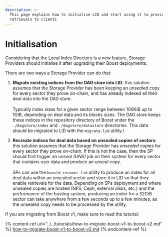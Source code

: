 ```yaml
---
description: >-
  This page explains how to initialise LID and start using it to provide
  retrievals to clients
---
```


# Initialisation

Considering that the Local Index Directory is a new feature, Storage Providers should initialise it after upgrading their Boost deployments.

There are two ways a Storage Provider can do that:

1. **Migrate existing indices from the DAG store into LID**: this solution assumes that the Storage Provider has been keeping an _unsealed_ copy for every sector they prove on-chain, and has already indexed all their deal data into the DAG store.\
   \
   Typically index sizes for a given sector range between 100KiB up to 1GiB, depending on deal data and its blocks sizes. The DAG store keeps these indices in the repository directory of Boost under the `./dagstore/index` and `./dagstore/datastore` directories. This data should be migrated to LID with the `migrate-lid` utility.\

2. **Recreate indices for deal data based on unsealed copies of sectors**: this solution assumes that the Storage Provider has _unsealed copies_ for every sector they prove on-chain. If this is not the case, then the SP should first trigger an _unseal (UNS)_ job on their system for every sector that contains user data and produce an unseal copy.\
   \
   SPs can use the `boostd recover lid` utility to produce an index for all deal data within an unsealed sector and store it in LID so that they enable retrievals for the data. Depending on SPs deployment and where unsealed copies are hosted (NFS, Ceph, external disks, etc.) and the performance of the hosting system, producing an index for a 32GiB sector can take anywhere from a few seconds up to a few minutes, as the unsealed copy needs to be processed by the utility.

If you are migrating from Boost v1, make sure to read the tutorial:

{% content-ref url="../../tutorials/how-to-migrate-boost-v1-to-boost-v2.md" %}
[how-to-migrate-boost-v1-to-boost-v2.md](../../tutorials/how-to-migrate-boost-v1-to-boost-v2.md)
{% endcontent-ref %}
